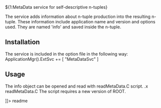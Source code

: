 <snippet>
  <content><![CDATA[


# ${1:MetaData service for self-descriptive n-tuples}

The service adds information about n-tuple production into the resulting n-tuple.
These information include application name and version and options used.
They are named 'info' and saved inside the n-tuple.

## Installation
The service is included in the option file in the following way:
ApplicationMgr().ExtSvc  += [ "MetaDataSvc" ]

## Usage
The info object can be opened and read with readMetaData.C script.
.x readMetaData.C
The script requires a new version of ROOT.

]]></content>
  <tabTrigger>readme</tabTrigger>
</snippet>
